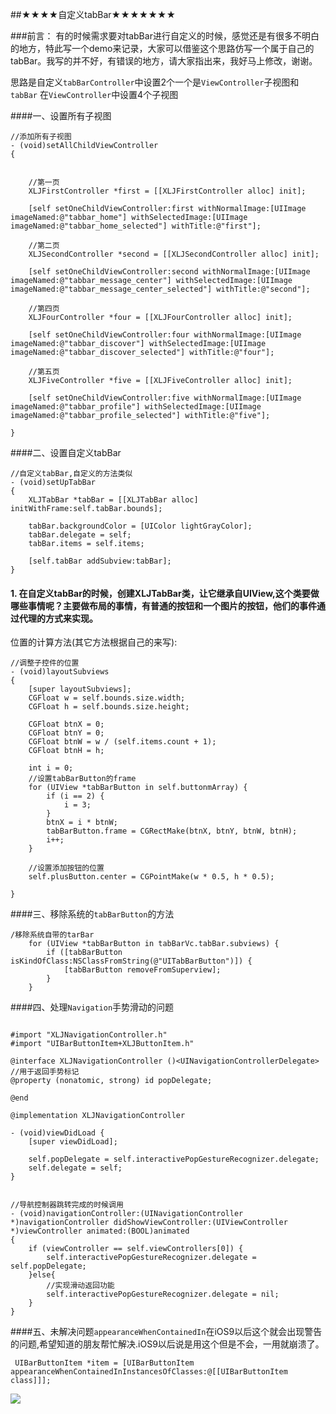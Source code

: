 ##★★★★自定义tabBar★★★★★★★

###前言：
有的时候需求要对tabBar进行自定义的时候，感觉还是有很多不明白的地方，特此写一个demo来记录，大家可以借鉴这个思路仿写一个属于自己的tabBar。我写的并不好，有错误的地方，请大家指出来，我好马上修改，谢谢。

思路是自定义`tabBarController`中设置2个一个是`ViewController`子视图和`tabBar` 在`ViewController`中设置4个子视图

####一、设置所有子视图

```
//添加所有子视图
- (void)setAllChildViewController
{
    
    
    //第一页
    XLJFirstController *first = [[XLJFirstController alloc] init];
    
    [self setOneChildViewController:first withNormalImage:[UIImage imageNamed:@"tabbar_home"] withSelectedImage:[UIImage imageNamed:@"tabbar_home_selected"] withTitle:@"first"];
    
    //第二页
    XLJSecondController *second = [[XLJSecondController alloc] init];
    
    [self setOneChildViewController:second withNormalImage:[UIImage imageNamed:@"tabbar_message_center"] withSelectedImage:[UIImage imageNamed:@"tabbar_message_center_selected"] withTitle:@"second"];

    //第四页
    XLJFourController *four = [[XLJFourController alloc] init];
    
    [self setOneChildViewController:four withNormalImage:[UIImage imageNamed:@"tabbar_discover"] withSelectedImage:[UIImage imageNamed:@"tabbar_discover_selected"] withTitle:@"four"];

    //第五页
    XLJFiveController *five = [[XLJFiveController alloc] init];
    
    [self setOneChildViewController:five withNormalImage:[UIImage imageNamed:@"tabbar_profile"] withSelectedImage:[UIImage imageNamed:@"tabbar_profile_selected"] withTitle:@"five"];

}

```

####二、设置自定义tabBar

```
//自定义tabBar,自定义的方法类似
- (void)setUpTabBar
{
    XLJTabBar *tabBar = [[XLJTabBar alloc] initWithFrame:self.tabBar.bounds];
    
    tabBar.backgroundColor = [UIColor lightGrayColor];
    tabBar.delegate = self;
    tabBar.items = self.items;
    
    [self.tabBar addSubview:tabBar];
}

```
#### 1. 在自定义tabBar的时候，创建XLJTabBar类，让它继承自UIView,这个类要做哪些事情呢？主要做布局的事情，有普通的按钮和一个图片的按钮，他们的事件通过代理的方式来实现。
位置的计算方法(其它方法根据自己的来写):

```
//调整子控件的位置
- (void)layoutSubviews
{
    [super layoutSubviews];   
    CGFloat w = self.bounds.size.width;
    CGFloat h = self.bounds.size.height;
    
    CGFloat btnX = 0;
    CGFloat btnY = 0;
    CGFloat btnW = w / (self.items.count + 1);
    CGFloat btnH = h;
    
    int i = 0;
    //设置tabBarButton的frame
    for (UIView *tabBarButton in self.buttonmArray) {
        if (i == 2) {
            i = 3;
        }
        btnX = i * btnW;
        tabBarButton.frame = CGRectMake(btnX, btnY, btnW, btnH);
        i++;
    }
    
    //设置添加按钮的位置
    self.plusButton.center = CGPointMake(w * 0.5, h * 0.5);
    
}

```

####三、移除系统的`tabBarButton`的方法

```
/移除系统自带的tarBar
    for (UIView *tabBarButton in tabBarVc.tabBar.subviews) {
        if ([tabBarButton isKindOfClass:NSClassFromString(@"UITabBarButton")]) {
            [tabBarButton removeFromSuperview];
        }
    }
```

####四、处理`Navigation`手势滑动的问题

```

#import "XLJNavigationController.h"
#import "UIBarButtonItem+XLJButtonItem.h"

@interface XLJNavigationController ()<UINavigationControllerDelegate>
//用于返回手势标记
@property (nonatomic, strong) id popDelegate;

@end

@implementation XLJNavigationController

- (void)viewDidLoad {
    [super viewDidLoad];
    
    self.popDelegate = self.interactivePopGestureRecognizer.delegate;
    self.delegate = self;
}


//导航控制器跳转完成的时候调用
- (void)navigationController:(UINavigationController *)navigationController didShowViewController:(UIViewController *)viewController animated:(BOOL)animated
{
    if (viewController == self.viewControllers[0]) {
        self.interactivePopGestureRecognizer.delegate = self.popDelegate;
    }else{
        //实现滑动返回功能
        self.interactivePopGestureRecognizer.delegate = nil;
    }
}

```

####五、未解决问题`appearanceWhenContainedIn`在iOS9以后这个就会出现警告的问题,希望知道的朋友帮忙解决.iOS9以后说是用这个但是不会，一用就崩溃了。

```
 UIBarButtonItem *item = [UIBarButtonItem appearanceWhenContainedInInstancesOfClasses:@[[UIBarButtonItem class]]];
```
![](https://github.com/marlonxlj/tabBarCustom/blob/master/tabBar.gif)
